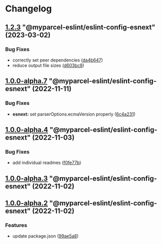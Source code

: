 # Changelog

<!-- MONODEPLOY:BELOW -->

## [1.2.3](https://github/myparcelnl/eslint/compare/@myparcel-eslint/eslint-config-esnext@1.2.2...@myparcel-eslint/eslint-config-esnext@1.2.3) "@myparcel-eslint/eslint-config-esnext" (2023-03-02)


### Bug Fixes

* correctly set peer dependencies ([da4b647](https://github/myparcelnl/eslint/commit/da4b6474c8f3b996ecfb3fe571c46e4c97eb0104))
* reduce output file sizes ([d603bc8](https://github/myparcelnl/eslint/commit/d603bc80a73f0911e6734fcbf2049bf110704821))




## [1.0.0-alpha.7](https://github/myparcelnl/eslint/compare/@myparcel-eslint/eslint-config-esnext@1.0.0-alpha.6...@myparcel-eslint/eslint-config-esnext@1.0.0-alpha.7) "@myparcel-eslint/eslint-config-esnext" (2022-11-11)


### Bug Fixes

* **esnext:** set parserOptions.ecmaVersion properly ([6c4a231](https://github/myparcelnl/eslint/commit/6c4a2311cae36b9313a5181993b289e882e228d5))




## [1.0.0-alpha.4](https://github/myparcelnl/eslint/compare/@myparcel-eslint/eslint-config-esnext@1.0.0-alpha.3...@myparcel-eslint/eslint-config-esnext@1.0.0-alpha.4) "@myparcel-eslint/eslint-config-esnext" (2022-11-03)


### Bug Fixes

* add individual readmes ([f0fe77b](https://github/myparcelnl/eslint/commit/f0fe77bd13668afdc7472d474aa967771945ae99))




## [1.0.0-alpha.3](https://github/myparcelnl/eslint/compare/@myparcel-eslint/eslint-config-esnext@1.0.0-alpha.2...@myparcel-eslint/eslint-config-esnext@1.0.0-alpha.3) "@myparcel-eslint/eslint-config-esnext" (2022-11-02)




## [1.0.0-alpha.2](https://github/myparcelnl/eslint/compare/@myparcel-eslint/eslint-config-esnext@1.0.0-alpha.0...@myparcel-eslint/eslint-config-esnext@1.0.0-alpha.2) "@myparcel-eslint/eslint-config-esnext" (2022-11-02)


### Features

* update package.json ([99ae5a8](https://github/myparcelnl/eslint/commit/99ae5a866389101f92e0b7ea077306d9dabb44e4))


